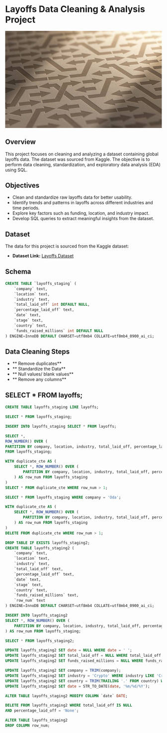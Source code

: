 # Layoffs Data Cleaning & Analysis Project

![Layoffs Project Image](https://github.com/halyna2300/Layoffs_Project/blob/main/IMG_8560.JPG)

## Overview
This project focuses on cleaning and analyzing a dataset containing global layoffs data. The dataset was sourced from Kaggle. The objective is to perform data cleaning, standardization, and exploratory data analysis (EDA) using SQL.

## Objectives
- Clean and standardize raw layoffs data for better usability.
- Identify trends and patterns in layoffs across different industries and time periods.
- Explore key factors such as funding, location, and industry impact.
- Develop SQL queries to extract meaningful insights from the dataset.
  
## Dataset
The data for this project is sourced from the Kaggle dataset:
- **Dataset Link:** [Layoffs Dataset](https://www.kaggle.com/datasets/swaptr/layoffs-2022)


## Schema
```sql
CREATE TABLE `layoffs_staging` ( 
    `company` text,
    `location` text, 
    `industry` text,
    `total_laid_off` int DEFAULT NULL, 
    `percentage_laid_off` text,
    `date` text, 
    `stage` text,
    `country` text,
    `funds_raised_millions` int DEFAULT NULL
) ENGINE=InnoDB DEFAULT CHARSET=utf8mb4 COLLATE=utf8mb4_0900_ai_ci;
```

## Data Cleaning Steps
- ** Remove duplicates**
- ** Standardize the Data**
- ** Null values/ blank values**
- ** Remove any columns**

## SELECT * FROM layoffs;

```sql
CREATE TABLE layoffs_staging LIKE layoffs;
```

```sql
SELECT * FROM layoffs_staging;
```

```sql
INSERT INTO layoffs_staging SELECT * FROM layoffs;
```

```sql
SELECT *,
ROW_NUMBER() OVER (
PARTITION BY company, location, industry, total_laid_off, percentage_laid_off, `date`, stage, country, funds_raised_millions) AS row_num
FROM layoffs_staging;
```


```sql
WITH duplicate_cte AS (
    SELECT *, ROW_NUMBER() OVER (
        PARTITION BY company, location, industry, total_laid_off, percentage_laid_off, `date`, stage, country, funds_raised_millions
    ) AS row_num FROM layoffs_staging
)
SELECT * FROM duplicate_cte WHERE row_num > 1;
```

```sql
SELECT * FROM layoffs_staging WHERE company = 'Oda';
```


```sql
WITH duplicate_cte AS (
    SELECT *, ROW_NUMBER() OVER (
        PARTITION BY company, location, industry, total_laid_off, percentage_laid_off, `date`, stage, country, funds_raised_millions
    ) AS row_num FROM layoffs_staging
)
DELETE FROM duplicate_cte WHERE row_num > 1;
```


```sql
DROP TABLE IF EXISTS layoffs_staging2;
CREATE TABLE layoffs_staging2 (
    `company` text,
    `location` text,
    `industry` text,
    `total_laid_off` text,
    `percentage_laid_off` text,
    `date` text,
    `stage` text,
    `country` text,
    `funds_raised_millions` text,
    `row_num` text
) ENGINE=InnoDB DEFAULT CHARSET=utf8mb4 COLLATE=utf8mb4_0900_ai_ci;
```

```sql
INSERT INTO layoffs_staging2
SELECT *, ROW_NUMBER() OVER (
    PARTITION BY company, location, industry, total_laid_off, percentage_laid_off, `date`, stage, country, funds_raised_millions
) AS row_num FROM layoffs_staging;
```

```sql
SELECT * FROM layoffs_staging2;
```

```sql
UPDATE layoffs_staging2 SET date = NULL WHERE date = ' ';
UPDATE layoffs_staging2 SET total_laid_off = NULL WHERE total_laid_off = '';
UPDATE layoffs_staging2 SET funds_raised_millions = NULL WHERE funds_raised_millions = '' OR funds_raised_millions = 'None';
```

```sql
UPDATE layoffs_staging2 SET company = TRIM(company);
UPDATE layoffs_staging2 SET industry = 'Crypto' WHERE industry LIKE 'Crypto%';
UPDATE layoffs_staging2 SET country = TRIM(TRAILING '.' FROM country) WHERE country LIKE 'United States%';
UPDATE layoffs_staging2 SET date = STR_TO_DATE(date, '%m/%d/%Y');
```

```sql
ALTER TABLE layoffs_staging2 MODIFY COLUMN `date` DATE;
```

```sql
DELETE FROM layoffs_staging2 WHERE total_laid_off IS NULL
AND percentage_laid_off = 'None';
```

```sql
ALTER TABLE layoffs_staging2
DROP COLUMN row_num;
```
